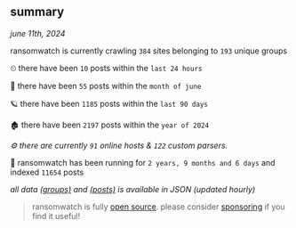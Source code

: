 
## summary
_june 11th, 2024_

ransomwatch is currently crawling `384` sites belonging to `193` unique groups

⏲ there have been `10` posts within the `last 24 hours`

🦈 there have been `55` posts within the `month of june`

🪐 there have been `1185` posts within the `last 90 days`

🏚 there have been `2197` posts within the `year of 2024`

_⚙️ there are currently `91` online hosts & `122` custom parsers._

🦕 ransomwatch has been running for `2 years, 9 months and 6 days` and indexed `11654` posts

_all data  [(groups)](http://ransomwhat.telemetry.ltd/groups) and [(posts)](http://ransomwhat.telemetry.ltd/posts) is available in JSON (updated hourly)_

> ransomwatch is fully [open source](https://github.com/joshhighet/ransomwatch#ransomwatch--). please consider [sponsoring](https://github.com/sponsors/joshhighet) if you find it useful!
